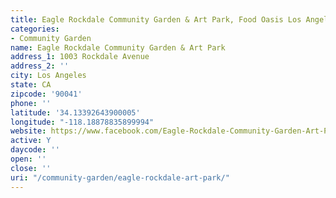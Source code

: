 ```yaml
---
title: Eagle Rockdale Community Garden & Art Park, Food Oasis Los Angeles
categories:
- Community Garden
name: Eagle Rockdale Community Garden & Art Park
address_1: 1003 Rockdale Avenue
address_2: ''
city: Los Angeles
state: CA
zipcode: '90041'
phone: ''
latitude: '34.13392643900005'
longitude: "-118.18878835899994"
website: https://www.facebook.com/Eagle-Rockdale-Community-Garden-Art-Park-121724107876620/
active: Y
daycode: ''
open: ''
close: ''
uri: "/community-garden/eagle-rockdale-art-park/"
---
```


